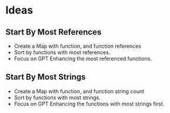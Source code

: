 # Ideas

## Start By Most References

- Create a Map with function, and function references
- Sort by functions with most references.
- Focus on GPT Enhancing the most referenced functions.

## Start By Most Strings

- Create a Map with function, and function string count
- Sort by functions with most strings.
- Focus on GPT Enhancing the functions with most strings first.
